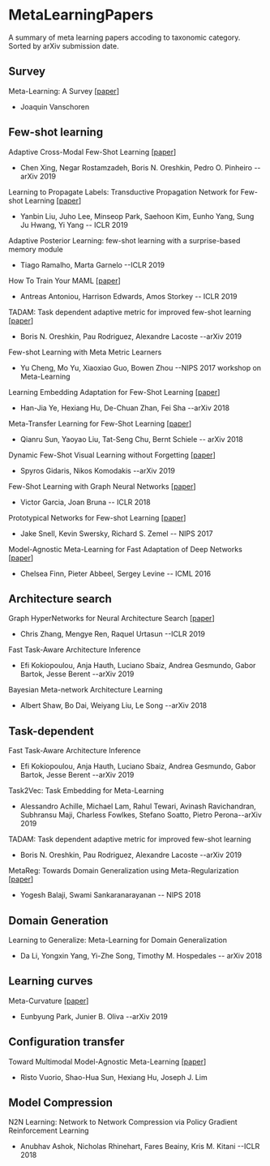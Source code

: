 # MetaLearningPapers
A summary of meta learning papers accoding to taxonomic category. Sorted by arXiv submission date.

## Survey
Meta-Learning: A Survey [[paper](https://arxiv.org/pdf/1810.03548.pdf)]
  - Joaquin Vanschoren

## Few-shot learning
Adaptive Cross-Modal Few-Shot Learning [[paper](https://arxiv.org/pdf/1902.07104.pdf)]
  - Chen Xing, Negar Rostamzadeh, Boris N. Oreshkin, Pedro O. Pinheiro --arXiv 2019
 
Learning to Propagate Labels: Transductive Propagation Network for Few-shot Learning [[paper](https://arxiv.org/pdf/1805.10002.pdf)]
  - Yanbin Liu, Juho Lee, Minseop Park, Saehoon Kim, Eunho Yang, Sung Ju Hwang, Yi Yang -- ICLR 2019

Adaptive Posterior Learning: few-shot learning with a surprise-based memory module
  - Tiago Ramalho, Marta Garnelo --ICLR 2019

How To Train Your MAML [[paper](https://arxiv.org/pdf/1810.09502v1.pdf)]
  - Antreas Antoniou, Harrison Edwards, Amos Storkey -- ICLR 2019

TADAM: Task dependent adaptive metric for improved few-shot learning [[paper](https://arxiv.org/abs/1805.10123)]
  - Boris N. Oreshkin, Pau Rodriguez, Alexandre Lacoste --arXiv 2019

Few-shot Learning with Meta Metric Learners
  - Yu Cheng, Mo Yu, Xiaoxiao Guo, Bowen Zhou --NIPS 2017 workshop on Meta-Learning

Learning Embedding Adaptation for Few-Shot Learning [[paper](https://arxiv.org/pdf/1812.03664.pdf)]
  - Han-Jia Ye, Hexiang Hu, De-Chuan Zhan, Fei Sha --arXiv 2018

Meta-Transfer Learning for Few-Shot Learning [[paper](https://arxiv.org/pdf/1812.02391.pdf)]
  - Qianru Sun, Yaoyao Liu, Tat-Seng Chu, Bernt Schiele -- arXiv 2018

Dynamic Few-Shot Visual Learning without Forgetting [[paper](https://arxiv.org/pdf/1804.09458v1.pdf)]
  - Spyros Gidaris, Nikos Komodakis --arXiv 2019

Few-Shot Learning with Graph Neural Networks [[paper](https://arxiv.org/abs/1711.04043)]
  - Victor Garcia, Joan Bruna -- ICLR 2018

Prototypical Networks for Few-shot Learning [[paper](https://arxiv.org/pdf/1703.05175.pdf)]
  - Jake Snell, Kevin Swersky, Richard S. Zemel -- NIPS 2017
  
Model-Agnostic Meta-Learning for Fast Adaptation of Deep Networks [[paper](https://arxiv.org/abs/1703.03400)]
  - Chelsea Finn, Pieter Abbeel, Sergey Levine -- ICML 2016
  
## Architecture search
Graph HyperNetworks for Neural Architecture Search [[paper](https://arxiv.org/abs/1810.05749)]
  - Chris Zhang, Mengye Ren, Raquel Urtasun --ICLR 2019

Fast Task-Aware Architecture Inference
  - Efi Kokiopoulou, Anja Hauth, Luciano Sbaiz, Andrea Gesmundo, Gabor Bartok, Jesse Berent --arXiv 2019

Bayesian Meta-network Architecture Learning
  - Albert Shaw, Bo Dai, Weiyang Liu, Le Song --arXiv 2018
  
## Task-dependent
Fast Task-Aware Architecture Inference
  - Efi Kokiopoulou, Anja Hauth, Luciano Sbaiz, Andrea Gesmundo, Gabor Bartok, Jesse Berent --arXiv 2019

Task2Vec: Task Embedding for Meta-Learning
  - Alessandro Achille, Michael Lam, Rahul Tewari, Avinash Ravichandran, Subhransu Maji, Charless Fowlkes, Stefano Soatto, Pietro Perona--arXiv 2019

TADAM: Task dependent adaptive metric for improved few-shot learning
  - Boris N. Oreshkin, Pau Rodriguez, Alexandre Lacoste --arXiv 2019
  
MetaReg: Towards Domain Generalization using Meta-Regularization [[paper](https://papers.nips.cc/paper/7378-metareg-towards-domain-generalization-using-meta-regularization.pdf)]
  - Yogesh Balaji, Swami Sankaranarayanan -- NIPS 2018
  
## Domain Generation
Learning to Generalize: Meta-Learning for Domain Generalization
  - Da Li, Yongxin Yang, Yi-Zhe Song, Timothy M. Hospedales -- arXiv 2018

## Learning curves
Meta-Curvature [[paper](https://arxiv.org/abs/1902.03356)]
  - Eunbyung Park, Junier B. Oliva --arXiv 2019
  
## Configuration transfer
Toward Multimodal Model-Agnostic Meta-Learning [[paper](https://arxiv.org/pdf/1812.07172.pdf)]
  - Risto Vuorio, Shao-Hua Sun, Hexiang Hu, Joseph J. Lim
  

## Model Compression
N2N Learning: Network to Network Compression via Policy Gradient Reinforcement Learning
  - Anubhav Ashok, Nicholas Rhinehart, Fares Beainy, Kris M. Kitani --ICLR 2018

